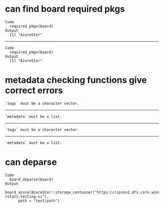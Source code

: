 # can find board required pkgs

    Code
      required_pkgs(board)
    Output
      [1] "AzureStor"

---

    Code
      required_pkgs(board)
    Output
      [1] "AzureStor"

# metadata checking functions give correct errors

    `tags` must be a character vector.

---

    `metadata` must be a list.

---

    `tags` must be a character vector.

---

    `metadata` must be a list.

# can deparse

    Code
      board_deparse(board)
    Output
      board_azure(AzureStor::storage_container("https://cipins2.dfs.core.windows.net/pins-rstats-testing-ci"), 
          path = "test/path")

